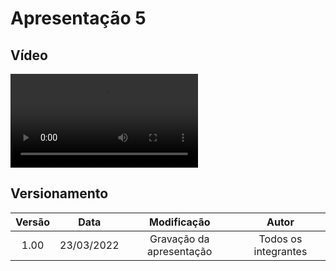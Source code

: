 # Apresentação 5

## Vídeo

![type:video](../videos/presentation5.mp4)

## Versionamento

| Versão |    Data    |       Modificação        |        Autor         |
| :----: | :--------: | :----------------------: | :------------------: |
|  1.00  | 23/03/2022 | Gravação da apresentação | Todos os integrantes |

